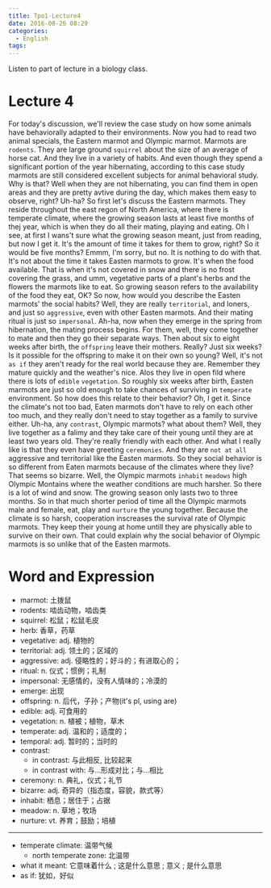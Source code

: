 ```yaml
---
title: Tpo1-Lecture4
date: 2016-08-26 08:29
categories:
  - English
tags:
---
```


Listen to part of lecture in a biology class.

<!--more-->

# Lecture 4

For today's discussion, we'll review the case study on how some animals have behaviorally adapted to their environments. Now you had to read two animal specials, the Eastern marmot and Olympic marmot.
Marmots are `rodents`. They are large ground `squirrel` about the size of an average of horse cat. And they live in a variety of habits.
And even though they spend a significant portion of the year hibernating, according to this case study marmots are still considered excellent subjects for animal behavioral study. Why is that?
Well when they are not hibernating, you can find them in open areas and they are pretty avtive during the day, which makes them easy to observe, right?
Uh-ha? So first let's discuss the Eastern marmots. They reside throughout the east regon of North America, where there is temperate climate, where the growing season lasts at least five months of thej year, which is when they do all their mating, playing and eating.
Oh I see, at first I wans't sure what the growing season meant, just from reading, but now I get it. It's the amount of time it takes for them to grow, right? So it would be five months?
Emmm, I'm sorry, but no. It is nothing to do with that. It's not about the time it takes Easten marmots to grow. It's when the food available. That is when it's not covered in snow and there is no frost covering the grass, and umm, vegetative parts of a plant's herbs and the flowers the marmots like to eat.
So growing season refers to the availability of the food they eat, OK? So now, how would you describe the Easten marmots' the social habits?
Well, they are really `territorial`, and loners, and just so `aggressive`, even with other Easten marmots. And their mating ritual is just so `impersonal`.
Ah-ha, now when they emerge in the spring from hibernation, the mating process begins.
For them, well, they come together to mate and then they go their separate ways. Then about six to eight weeks after birth, the `offspring` leave their mothers.
Really? Just six weeks? Is it possible for the offspring to make it on their own so young?
Well, it's not `as if` they aren't ready for the real world because they are.
Remember they mature quickly and the weather's nice. Alos they live in open fild where there is lots of `edible` `vegetation`.
So roughly six weeks after birth, Easten marmots are just so old enough to take chances of surviving in `temperate` environment.
So how does this relate to their behavior?
Oh, I get it. Since the climate's not too bad, Eaten marmots don't have to rely on each other too much, and they really don't need to stay together as a family to survive either.
Uh-ha, any `contrast`, Olympic marmots? what about them?
Well, they live together as a falimy and they take care of their young until they are at least two years old. They're really friendly with each other. And what I really like is that they even have greeting `ceremonies`.
And they are `not at all` aggressive and territorial like the Easten marmots. So they social behavior is so different from Eaten marmots because of the climates where they live?
That seems so bizarre.
Well, the Olympic marmots `inhabit` `meadows` high Olympic Montains where the weather conditions are much harsher. So there is a lot of wind and snow.
The growing season only lasts two to three months. So in that much shorter period of time all the Olympic marmots male and female, eat, play and `nurture` the young together.
Because the climate is so harsh, cooperation inscreases the survival rate of Olympic marmots.
They keep their young at home untill they are physically able to survive on their own.
That could explain why the social behavior of Olympic marmots is so unlike that of the Easten marmots.


# Word and Expression
* marmot: 土拨鼠
* rodents: 啮齿动物，啮齿类
* squirrel: 松鼠；松鼠毛皮
* herb: 香草，药草
* vegetative: adj. 植物的
* territorial: adj. 领土的；区域的
* aggressive: adj. 侵略性的；好斗的；有进取心的；
* ritual: n. 仪式；惯例；礼制
* impersonal: 无感情的，没有人情味的；冷漠的
* emerge: 出现
* offspring: n. 后代，子孙；产物(it's pl, using are)
* edible: adj. 可食用的
* vegetation: n. 植被；植物，草木
* temperate: adj. 温和的；适度的；
* temporal: adj. 暂时的；当时的
* contrast:
  * in contrast: 与此相反, 比较起来
  * in contrast with: 与…形成对比；与…相比
* ceremony: n. 典礼，仪式；礼节
* bizarre: adj. 奇异的（指态度，容貌，款式等）
* inhabit: 栖息；居住于；占据
* meadow: n. 草地；牧场
* nurture: vt. 养育；鼓励；培植


---
* temperate climate: 温带气候
  * north temperate zone: 北温带
* what it meant: 它意味着什么 ; 这是什么意思 ; 意义 ; 是什么意思
* as if: 犹如，好似
